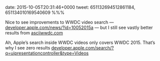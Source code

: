 date: 2015-10-05T20:31:46+0000
tweet: 651132694512861184, 651134010169540609
%%%

Nice to see improvements to WWDC video search — [developer.apple.com/news/?id=10052015a](https://developer.apple.com/news/?id=10052015a) — but I still see vastly better results from [asciiwwdc.com](http://asciiwwdc.com)

Ah, Apple’s search inside WWDC videos only covers WWDC 2015. That’s why I see zero results [developer.apple.com/search/?q=uipresentationcontroller&type=Videos](https://developer.apple.com/search/?q=uipresentationcontroller&type=Videos)
